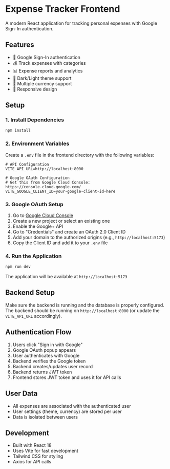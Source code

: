 # Expense Tracker Frontend

A modern React application for tracking personal expenses with Google Sign-In authentication.

## Features

- 🔐 Google Sign-In authentication
- 💰 Track expenses with categories
- 📊 Expense reports and analytics
- 🌙 Dark/Light theme support
- 💱 Multiple currency support
- 📱 Responsive design

## Setup

### 1. Install Dependencies

```bash
npm install
```

### 2. Environment Variables

Create a `.env` file in the frontend directory with the following variables:

```env
# API Configuration
VITE_API_URL=http://localhost:8000

# Google OAuth Configuration
# Get this from Google Cloud Console: https://console.cloud.google.com/
VITE_GOOGLE_CLIENT_ID=your-google-client-id-here
```

### 3. Google OAuth Setup

1. Go to [Google Cloud Console](https://console.cloud.google.com/)
2. Create a new project or select an existing one
3. Enable the Google+ API
4. Go to "Credentials" and create an OAuth 2.0 Client ID
5. Add your domain to the authorized origins (e.g., `http://localhost:5173`)
6. Copy the Client ID and add it to your `.env` file

### 4. Run the Application

```bash
npm run dev
```

The application will be available at `http://localhost:5173`

## Backend Setup

Make sure the backend is running and the database is properly configured. The backend should be running on `http://localhost:8000` (or update the `VITE_API_URL` accordingly).

## Authentication Flow

1. Users click "Sign in with Google"
2. Google OAuth popup appears
3. User authenticates with Google
4. Backend verifies the Google token
5. Backend creates/updates user record
6. Backend returns JWT token
7. Frontend stores JWT token and uses it for API calls

## User Data

- All expenses are associated with the authenticated user
- User settings (theme, currency) are stored per user
- Data is isolated between users

## Development

- Built with React 18
- Uses Vite for fast development
- Tailwind CSS for styling
- Axios for API calls
